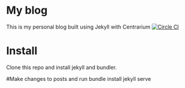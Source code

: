 # My blog

This is my personal blog built using Jekyll with Centrarium [![Circle CI](https://circleci.com/gh/bencentra/centrarium/tree/master.svg?style=svg)](https://circleci.com/gh/bencentra/centrarium/tree/master)

# Install
Clone this repo and install jekyll and bundler.

#Make changes to posts and run
bundle install
jekyll serve
